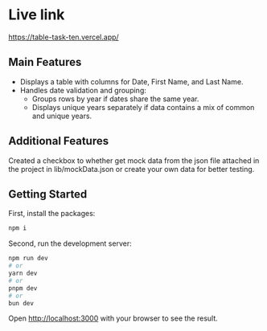 # Live link
https://table-task-ten.vercel.app/

## Main Features

- Displays a table with columns for Date, First Name, and Last Name.
- Handles date validation and grouping:
  - Groups rows by year if dates share the same year.
  - Displays unique years separately if data contains a mix of common and unique years.
## Additional Features
Created a checkbox to whether get mock data from the json file attached in the project in lib/mockData.json or create your own data for better testing.

## Getting Started

First, install the packages:
```bash
npm i
```

Second, run the development server:

```bash
npm run dev
# or
yarn dev
# or
pnpm dev
# or
bun dev
```

Open [http://localhost:3000](http://localhost:3000) with your browser to see the result.
